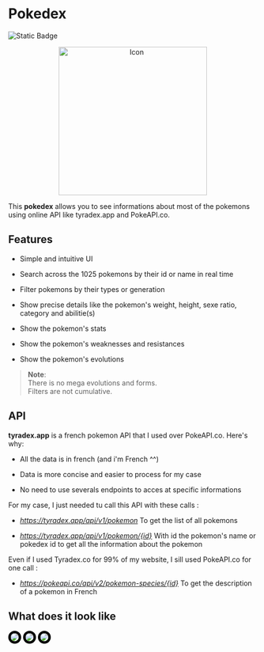# Pokedex

![Static Badge](https://img.shields.io/badge/made_in-France-red?labelColor=blue)

<p align="center">
    <img src="img/logo.png" alt="Icon" width="300" />
</p>

This **pokedex** allows you to see informations about most of the pokemons using online API like tyradex.app and PokeAPI.co.

## Features

- Simple and intuitive UI

- Search across the 1025 pokemons by their id or name in real time

- Filter pokemons by their types or generation

- Show precise details like the pokemon's weight, height, sexe ratio, category and abilitie(s)

- Show the pokemon's stats

- Show the pokemon's weaknesses and resistances

- Show the pokemon's evolutions

> **Note**: <br>There is no mega evolutions and forms. <br> Filters are not cumulative.

## API

**tyradex.app** is a french pokemon API that I used over PokeAPI.co. Here's why:

- All the data is in french (and i'm French ^^)

- Data is more concise and easier to process for my case

- No need to use severals endpoints to acces at specific informations

For my case, I just needed tu call this API with these calls :

- *https://tyradex.app/api/v1/pokemon* To get the list of all pokemons

- *https://tyradex.app/api/v1/pokemon/{id}* With id the pokemon's name or pokedex id to get all the information about the pokemon

Even if I used Tyradex.co for 99% of my website, I sill used PokeAPI.co for one call :

- *https://pokeapi.co/api/v2/pokemon-species/{id}* To get the description of a pokemon in French

## What does it look like

<img src="img/home.png" style="border: solid black 5px; border-radius: 20px">
<img src="img/pokedex.png" style="border: solid black 5px; border-radius: 20px">
<img src="img/evolutions.png" style="border: solid black 5px; border-radius: 20px">
